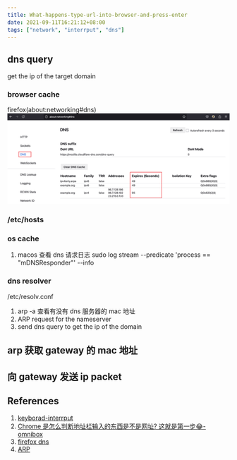 ```yaml
---
title: What-happens-type-url-into-browser-and-press-enter
date: 2021-09-11T16:21:12+08:00
tags: ["network", "interrput", "dns"]
---
```


## dns query

get the ip of the target domain

### browser cache

firefox(about:networking#dns)
![firefox_dns_cache](https://raw.githubusercontent.com/buybyte/pictures/main/img/firefox_dns_cache.png)

### /etc/hosts

### os cache

1. macos 查看 dns 请求日志 sudo log stream --predicate 'process == "mDNSResponder"' --info


### dns resolver

/etc/resolv.conf

1. arp -a 查看有没有 dns 服务器的 mac 地址
2. ARP request for the nameserver
3. send dns query to get the ip of the domain

## arp 获取 gateway 的 mac 地址

## 向 gateway 发送 ip packet

## References

1. [keyborad-interrput](http://www.science.smith.edu/~nhowe/262/oldlabs/keyboard.html)
2. [Chrome 是怎么判断地址栏输入的东西是不是网址? 这就是第一步😂-omnibox](https://www.zhihu.com/question/560616439/answer/2722866208)
3. [firefox dns](about:networking#dns) 
4. [ARP](https://www.fortinet.com/resources/cyberglossary/what-is-arp)
